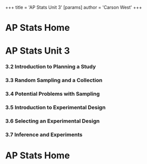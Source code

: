 +++
 title = 'AP Stats Unit 3'
[params]
	author = 'Carson West'
+++
# AP Stats Home

# AP Stats Unit 3
### 3.2 Introduction to Planning a Study
### 3.3 Random Sampling and a Collection
### 3.4 Potential Problems with Sampling
### 3.5 Introduction to Experimental Design
### 3.6 Selecting an Experimental Design
### 3.7 Inference and Experiments

# AP Stats Home